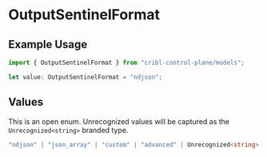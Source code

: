 # OutputSentinelFormat

## Example Usage

```typescript
import { OutputSentinelFormat } from "cribl-control-plane/models";

let value: OutputSentinelFormat = "ndjson";
```

## Values

This is an open enum. Unrecognized values will be captured as the `Unrecognized<string>` branded type.

```typescript
"ndjson" | "json_array" | "custom" | "advanced" | Unrecognized<string>
```